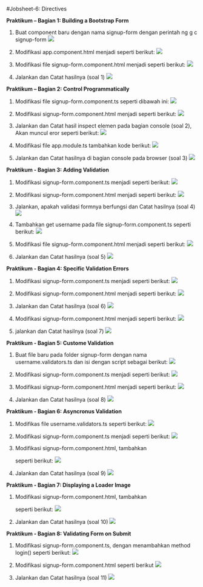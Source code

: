 #Jobsheet-6: Directives

**Praktikum – Bagian 1: Building a Bootstrap Form**

1. Buat component baru dengan nama signup-form dengan perintah ng g c signup-form
![](image/Jobsheet8/1.png)

2. Modifikasi app.component.html menjadi seperti berikut:
![](image/Jobsheet8/2.png)

3. Modifikasi file signup-form.component.html menjadi seperti berikut:
 ![](image/Jobsheet8/3.png)

4. Jalankan dan Catat hasilnya (soal 1)
 ![](image/Jobsheet8/3A.png)

 **Praktikum – Bagian 2: Control Programmatically**

 1. Modifikasi file signup-form.component.ts seperti dibawah ini:
 ![](image/Jobsheet8/2.1.png)

2. Modifikasi signup-form.component.html menjadi seperti berikut:
  ![](image/Jobsheet8/2.2.png)

3. Jalankan dan Catat hasil inspect elemen pada bagian console (soal 2), Akan muncul eror seperti berikut:
  ![](image/Jobsheet8/2.3.png)

4. Modifikasi file app.module.ts tambahkan kode berikut:
  ![](image/Jobsheet8/2.4.png)

5. Jalankan dan Catat hasilnya di bagian console pada browser (soal 3)
  ![](image/Jobsheet8/2.5.png)

**Praktikum - Bagian 3: Adding Validation**
1. Modifikasi signup-form.component.ts menjadi seperti berikut:
  ![](image/Jobsheet8/3.1.png)

2. Modifikasi signup-form.component.html menjadi seperti berikut:
  ![](image/Jobsheet8/3.2.png)

3. Jalankan, apakah validasi formnya berfungsi dan Catat hasilnya (soal 4)
  ![](image/Jobsheet8/3.3.png)

4. Tambahkan get username pada file signup-form.component.ts seperti berikut:
  ![](image/Jobsheet8/3.4.png)

5. Modifikasi file signup-form.component.html menjadi seperti berikut:
   ![](image/Jobsheet8/3.5.png)

6. Jalankan dan Catat hasilnya (soal 5)
    ![](image/Jobsheet8/3.6.png)

**Praktikum - Bagian 4: Specific Validation Errors**

1. Modifikasi signup-form.component.ts menjadi seperti berikut:
    ![](image/Jobsheet8/4.1.png)

2. Modifikasi signup-form.component.html menjadi seperti berikut:
    ![](image/Jobsheet8/4.2.png)

3. Jalankan dan Catat hasilnya (soal 6)
    ![](image/Jobsheet8/4.h4.png)

4. Modifikasi signup-form.component.html menjadi seperti berikut:
    ![](image/Jobsheet8/4.3.png)

5. jalankan dan Catat hasilnya (soal 7)
    ![](image/Jobsheet8/4.4a.png)

**Praktikum - Bagian 5: Custome Validation**

1. Buat file baru pada folder signup-form dengan nama username.validators.ts dan isi dengan script sebagai berikut:
    ![](image/Jobsheet8/5.1.png)

2. Modifikasi signup-form.component.ts menjadi seperti berikut:
    ![](image/Jobsheet8/5.2.png)

3. Modifikasi signup-form.component.html menjadi seperti berikut:
    ![](image/Jobsheet8/5.3.png)

4. Jalankan dan Catat hasilnya (soal 8)
    ![](image/Jobsheet8/5.5.png)

**Praktikum - Bagian 6: Asyncronus Validation**

1. Modifikas file username.validators.ts seperti berikut:
   ![](image/Jobsheet8/6.1.png)

2. Modifikasi signup-form.component.ts menjadi seperti berikut:
    ![](image/Jobsheet8/6.2.png)

3. Modifikasi signup-form.component.html, tambahkan <div> seperti berikut:
     ![](image/Jobsheet8/6.3.png)

4. Jalankan dan Catat hasilnya (soal 9)
    ![](image/Jobsheet8/6.4.png)

**Praktikum - Bagian 7: Displaying a Loader Image**
1. Modifikasi signup-form.component.html, tambahkan <div> seperti berikut:
 ![](image/Jobsheet8/7.png)

2. Jalankan dan Catat hasilnya (soal 10)
 ![](image/Jobsheet8/7.1.png)

 **Praktikum - Bagian 8: Validating Form on Submit**

 1. Modifikasi signup-form.component.ts, dengan menambahkan method login() seperti berikut:
  ![](image/Jobsheet8/8.1.png)

 2. Modifikasi signup-form.component.html seperti berikut
   ![](image/Jobsheet8/8.2.png)

 3. Jalankan dan Catat hasilnya (soal 11)
    ![](image/Jobsheet8/8.3.png)
